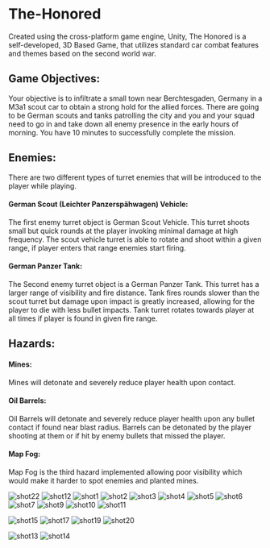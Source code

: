 # The-Honored
Created using the cross-platform game engine, Unity, The Honored is a self-developed, 3D Based Game, that utilizes standard car combat features and themes based on the second world war.

## Game Objectives:
Your objective is to infiltrate a small town near Berchtesgaden, Germany in a M3a1 scout car to obtain a strong hold for the allied forces. There are going to be German scouts and tanks patrolling the city and you and your squad need to go in and take down all enemy presence in the early hours of morning. You have 10 minutes to successfully complete the mission.


## Enemies:
There are two different types of turret enemies that will be introduced to the player while playing. 

#### German Scout (Leichter Panzerspähwagen) Vehicle: 
The first enemy turret object is German Scout Vehicle. This turret shoots small but quick rounds at the player invoking           minimal damage at high frequency. The scout vehicle turret is able to rotate and shoot within a given range, if player enters that range enemies start firing. 
#### German Panzer Tank: 
The Second enemy turret object is a German Panzer Tank. This turret has a larger range of visibility and fire distance. Tank fires rounds slower than the scout turret but damage upon impact is greatly increased, allowing for the player to die with less bullet impacts. Tank turret rotates towards player at all times if player is found in given fire range.

## Hazards:
#### Mines: 
Mines will detonate and severely reduce player health upon contact.  
#### Oil Barrels:
Oil Barrels will detonate and severely reduce player health upon any bullet contact if found near blast radius. Barrels can be detonated by the player shooting at them or if hit by enemy bullets that missed the player.  
#### Map Fog:
Map Fog is the third hazard implemented allowing poor visibility which would make it harder to spot enemies and planted mines.

![shot22](https://user-images.githubusercontent.com/19450714/35419513-42333716-0206-11e8-9d63-3378aba37827.png)
![shot12](https://user-images.githubusercontent.com/19450714/35419459-13c50a30-0206-11e8-9623-16976a3012b6.jpg)
![shot1](https://user-images.githubusercontent.com/19450714/35419495-40f61134-0206-11e8-9084-c4f0119500ca.jpg)
![shot2](https://user-images.githubusercontent.com/19450714/35419496-41103cb2-0206-11e8-9896-dc99516ab844.jpg)
![shot3](https://user-images.githubusercontent.com/19450714/35419497-41214bd8-0206-11e8-9372-f6e5f5934ba8.jpg)
![shot4](https://user-images.githubusercontent.com/19450714/35419499-413379ca-0206-11e8-909b-5fd42e658812.jpg)
![shot5](https://user-images.githubusercontent.com/19450714/35419500-414eb38e-0206-11e8-8ea2-79bac2ef4f21.jpg)
![shot6](https://user-images.githubusercontent.com/19450714/35419501-415eb478-0206-11e8-9249-953e3ac5d8ac.jpg)
![shot7](https://user-images.githubusercontent.com/19450714/35419502-416f521a-0206-11e8-9788-8b03c82b104f.jpg)
![shot9](https://user-images.githubusercontent.com/19450714/35419504-4196c21e-0206-11e8-8e91-e989c9a47e01.jpg)
![shot10](https://user-images.githubusercontent.com/19450714/35419505-41a415d6-0206-11e8-9b4c-918ef51823f1.jpg)
![shot11](https://user-images.githubusercontent.com/19450714/35419506-41b3443e-0206-11e8-8fa5-784e9b5d4a23.jpg)

![shot15](https://user-images.githubusercontent.com/19450714/35419509-41eb06b2-0206-11e8-8bca-c818e024fe14.jpg)
![shot17](https://user-images.githubusercontent.com/19450714/35419510-41fdee80-0206-11e8-9caa-8288fa2cc00f.jpg)
![shot19](https://user-images.githubusercontent.com/19450714/35419511-4211c806-0206-11e8-8685-0a7ed3e0e656.jpg)
![shot20](https://user-images.githubusercontent.com/19450714/35419512-42235bac-0206-11e8-8589-a50e813ac7d0.jpg)

![shot13](https://user-images.githubusercontent.com/19450714/35419507-41c5bac4-0206-11e8-99d3-f8acfd3461d3.jpg)
![shot14](https://user-images.githubusercontent.com/19450714/35419508-41d9bfb0-0206-11e8-8605-6f1f465c7291.jpg)

